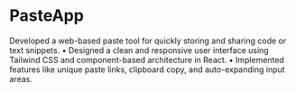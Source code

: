 # PasteApp
 Developed a web-based paste tool for quickly storing and sharing code or text snippets. • Designed a clean and responsive user interface using Tailwind CSS and component-based architecture in React. • Implemented features like unique paste links, clipboard copy, and auto-expanding input areas. 
